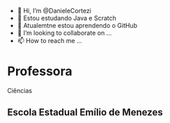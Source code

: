 - 👋 Hi, I’m @DanieleCortezi
- 👀 Estou estudando Java e Scratch
- 🌱 Atualemtne estou aprendendo o GitHub
- 💞️ I’m looking to collaborate on ...
- 📫 How to reach me ...

<!---
DanieleCortezi/DanieleCortezi is a ✨ special ✨ repository because its `README.md` (this file) appears on your GitHub profile.
You can click the Preview link to take a look at your changes.
--->
# Professora 
Ciências
## Escola Estadual Emílio de Menezes
